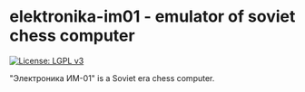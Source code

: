 # elektronika-im01 - emulator of soviet chess computer

[![License: LGPL v3](https://img.shields.io/badge/License-LGPL%20v3-blue.svg)](https://www.gnu.org/licenses/lgpl-3.0)

"Электроника ИМ-01" is a Soviet era chess computer.
